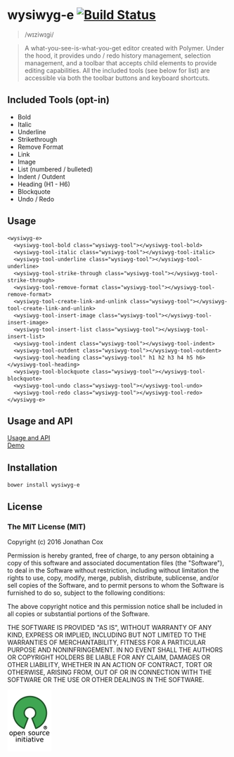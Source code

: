 # wysiwyg-e [![Build Status](https://travis-ci.org/miztroh/wysiwyg-e.svg?branch=master)](https://travis-ci.org/miztroh/wysiwyg-e)

> /wɪziwɪɡi/

> A what-you-see-is-what-you-get editor created with Polymer.  Under the hood, it provides undo / redo history management, selection management, and a toolbar that accepts child elements to provide editing capabilities.  All the included tools (see below for list) are accessible via both the toolbar buttons and keyboard shortcuts.

## Included Tools (opt-in)

* Bold
* Italic
* Underline
* Strikethrough
* Remove Format
* Link
* Image
* List (numbered / bulleted)
* Indent / Outdent
* Heading (H1 - H6)
* Blockquote
* Undo / Redo

## Usage

```
<wysiwyg-e>
  <wysiwyg-tool-bold class="wysiwyg-tool"></wysiwyg-tool-bold>
  <wysiwyg-tool-italic class="wysiwyg-tool"></wysiwyg-tool-italic>
  <wysiwyg-tool-underline class="wysiwyg-tool"></wysiwyg-tool-underline>
  <wysiwyg-tool-strike-through class="wysiwyg-tool"></wysiwyg-tool-strike-through>
  <wysiwyg-tool-remove-format class="wysiwyg-tool"></wysiwyg-tool-remove-format>
  <wysiwyg-tool-create-link-and-unlink class="wysiwyg-tool"></wysiwyg-tool-create-link-and-unlink>
  <wysiwyg-tool-insert-image class="wysiwyg-tool"></wysiwyg-tool-insert-image>
  <wysiwyg-tool-insert-list class="wysiwyg-tool"></wysiwyg-tool-insert-list>
  <wysiwyg-tool-indent class="wysiwyg-tool"></wysiwyg-tool-indent>
  <wysiwyg-tool-outdent class="wysiwyg-tool"></wysiwyg-tool-outdent>
  <wysiwyg-tool-heading class="wysiwyg-tool" h1 h2 h3 h4 h5 h6></wysiwyg-tool-heading>
  <wysiwyg-tool-blockquote class="wysiwyg-tool"></wysiwyg-tool-blockquote>
  <wysiwyg-tool-undo class="wysiwyg-tool"></wysiwyg-tool-undo>
  <wysiwyg-tool-redo class="wysiwyg-tool"></wysiwyg-tool-redo>
</wysiwyg-e>
```

## Usage and API

[Usage and API](https://miztroh.github.io/bower_components/wysiwyg-e/)<br>
[Demo](https://miztroh.github.io/bower_components/wysiwyg-e/demo/)

## Installation

``bower install wysiwyg-e``

## License

### The MIT License (MIT)
Copyright (c) 2016 Jonathan Cox

Permission is hereby granted, free of charge, to any person obtaining a copy of this software and associated documentation files (the "Software"), to deal in the Software without restriction, including without limitation the rights to use, copy, modify, merge, publish, distribute, sublicense, and/or sell copies of the Software, and to permit persons to whom the Software is furnished to do so, subject to the following conditions:

The above copyright notice and this permission notice shall be included in all copies or substantial portions of the Software.

THE SOFTWARE IS PROVIDED "AS IS", WITHOUT WARRANTY OF ANY KIND, EXPRESS OR IMPLIED, INCLUDING BUT NOT LIMITED TO THE WARRANTIES OF MERCHANTABILITY, FITNESS FOR A PARTICULAR PURPOSE AND NONINFRINGEMENT. IN NO EVENT SHALL THE AUTHORS OR COPYRIGHT HOLDERS BE LIABLE FOR ANY CLAIM, DAMAGES OR OTHER LIABILITY, WHETHER IN AN ACTION OF CONTRACT, TORT OR OTHERWISE, ARISING FROM, OUT OF OR IN CONNECTION WITH THE SOFTWARE OR THE USE OR OTHER DEALINGS IN THE SOFTWARE.

![open source initiative](images/open-source-initiative.png)
